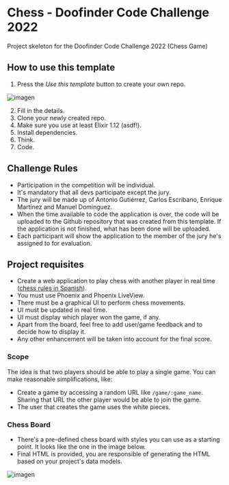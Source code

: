 # Chess - Doofinder Code Challenge 2022

Project skeleton for the Doofinder Code Challenge 2022 (Chess Game)

## How to use this template

1. Press the _Use this template_ button to create your own repo.

![imagen](https://user-images.githubusercontent.com/482075/194533040-2778f862-b58a-4c7a-acf8-d78c1b4a5aed.png)

2. Fill in the details.
3. Clone your newly created repo.
4. Make sure you use at least Elixir 1.12 (asdf!).
5. Install dependencies.
6. Think.
7. Code.

## Challenge Rules

- Participation in the competition will be individual.
- It's mandatory that all devs participate except the jury.
- The jury will be made up of Antonio Gutiérrez, Carlos Escribano, Enrique Martínez and Manuel Dominguez.
- When the time available to code the application is over, the code will be uploaded to the Github repository that was created from this template. If the application is not finished, what has been done will be uploaded.
- Each participant will show the application to the member of the jury he's assigned to for evaluation.

## Project requisites

- Create a web application to play chess with another player in real time ([chess rules in Spanish](https://es.wikipedia.org/wiki/Leyes_del_ajedrez)).
- You must use Phoenix and Phoenix LiveView.
- There must be a graphical UI to perform chess movements.
- UI must be updated in real time.
- UI must display which player won the game, if any.
- Apart from the board, feel free to add user/game feedback and to decide how to display it.
- Any other enhancement will be taken into account for the final score.

### Scope

The idea is that two players should be able to play a single game. You can make reasonable simplifications, like:

- Create a game by accessing a random URL like `/game/:game_name`. Sharing that URL the other player would be able to join the game.
- The user that creates the game uses the white pieces.

### Chess Board

- There's a pre-defined chess board with styles you can use as a starting point. It looks like the one in the image below.
- Final HTML is provided, you are responsible of generating the HTML based on your project's data models.

![imagen](https://user-images.githubusercontent.com/482075/194532319-b5dc8969-2737-4546-9f39-d6dc2b3a92b7.png)
